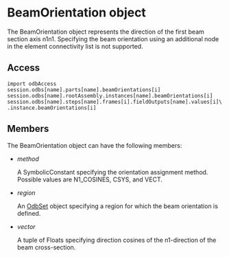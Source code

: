 # BeamOrientation object

The BeamOrientation object represents the direction of the first beam section axis n1n1. Specifying the beam orientation using an additional node in the element connectivity list is not supported.

## Access

```
import odbAccess
session.odbs[name].parts[name].beamOrientations[i]
session.odbs[name].rootAssembly.instances[name].beamOrientations[i]
session.odbs[name].steps[name].frames[i].fieldOutputs[name].values[i]\
.instance.beamOrientations[i]
```

## Members

The BeamOrientation object can have the following members:

- *method*

  A SymbolicConstant specifying the orientation assignment method. Possible values are N1_COSINES, CSYS, and VECT.

- *region*

  An [OdbSet](https://help.3ds.com/2022/english/DSSIMULIA_Established/SIMACAEKERRefMap/simaker-c-odbsetpyc.htm?ContextScope=all) object specifying a region for which the beam orientation is defined.

- *vector*

  A tuple of Floats specifying direction cosines of the n1-direction of the beam cross-section.